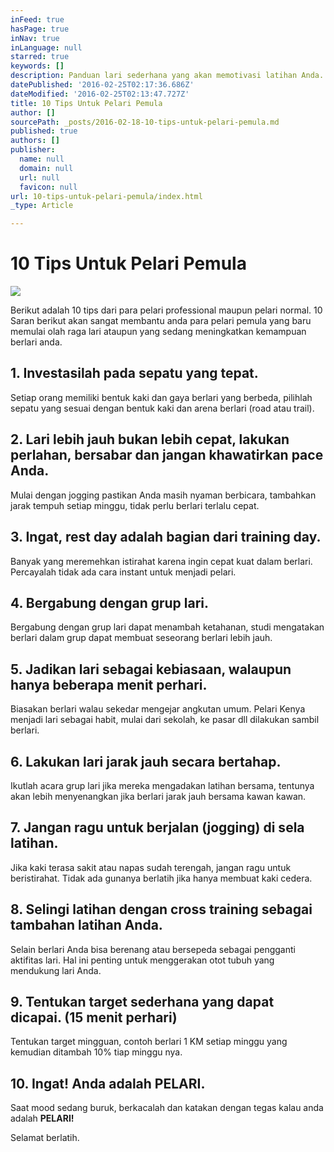 ```yaml
---
inFeed: true
hasPage: true
inNav: true
inLanguage: null
starred: true
keywords: []
description: Panduan lari sederhana yang akan memotivasi latihan Anda.
datePublished: '2016-02-25T02:17:36.686Z'
dateModified: '2016-02-25T02:13:47.727Z'
title: 10 Tips Untuk Pelari Pemula
author: []
sourcePath: _posts/2016-02-18-10-tips-untuk-pelari-pemula.md
published: true
authors: []
publisher:
  name: null
  domain: null
  url: null
  favicon: null
url: 10-tips-untuk-pelari-pemula/index.html
_type: Article

---
```

# 10 Tips Untuk Pelari Pemula
![](https://the-grid-user-content.s3-us-west-2.amazonaws.com/fdd8ae8c-9029-4eee-a354-410ad19534d6.jpg)

Berikut adalah 10 tips dari para pelari professional maupun pelari normal. 10 Saran berikut akan sangat membantu anda para pelari pemula yang baru memulai olah raga lari ataupun yang sedang meningkatkan kemampuan berlari anda.

## 1\. Investasilah pada sepatu yang tepat.

Setiap orang memiliki bentuk kaki dan gaya berlari yang berbeda, pilihlah sepatu yang sesuai dengan bentuk kaki dan arena berlari (road atau trail).

## 2\. Lari lebih jauh bukan lebih cepat, lakukan perlahan, bersabar dan jangan khawatirkan pace Anda.

Mulai dengan jogging pastikan Anda masih nyaman berbicara, tambahkan jarak tempuh setiap minggu, tidak perlu berlari terlalu cepat.

## 3\. Ingat, rest day adalah bagian dari training day.

Banyak yang meremehkan istirahat karena ingin cepat kuat dalam berlari. Percayalah tidak ada cara instant untuk menjadi pelari.

## 4\. Bergabung dengan grup lari.

Bergabung dengan grup lari dapat menambah ketahanan, studi mengatakan berlari dalam grup dapat membuat seseorang berlari lebih jauh. 

## 5\. Jadikan lari sebagai kebiasaan, walaupun hanya beberapa menit perhari.

Biasakan berlari walau sekedar mengejar angkutan umum. Pelari Kenya menjadi lari sebagai habit, mulai dari sekolah, ke pasar dll dilakukan sambil berlari.

## 6\. Lakukan lari jarak jauh secara bertahap.

Ikutlah acara grup lari jika mereka mengadakan latihan bersama, tentunya akan lebih menyenangkan jika berlari jarak jauh bersama kawan kawan.

## 7\. Jangan ragu untuk berjalan (jogging) di sela latihan.

Jika kaki terasa sakit atau napas sudah terengah, jangan ragu untuk beristirahat. Tidak ada gunanya berlatih jika hanya membuat kaki cedera.

## 8\. Selingi latihan dengan cross training sebagai tambahan latihan Anda.

Selain berlari Anda bisa berenang atau bersepeda sebagai pengganti aktifitas lari. Hal ini penting untuk menggerakan otot tubuh yang mendukung lari Anda.

## 9\. Tentukan target sederhana yang dapat dicapai. (15 menit perhari)

Tentukan target mingguan, contoh berlari 1 KM setiap minggu yang kemudian ditambah 10% tiap minggu nya.

## 10\. Ingat! Anda adalah PELARI.

Saat mood sedang buruk, berkacalah dan katakan dengan tegas kalau anda adalah **PELARI!**

Selamat berlatih.